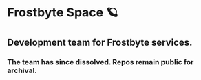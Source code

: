 # Frostbyte Space 🪐
## Development team for Frostbyte services. 
### The team has since dissolved. Repos remain public for archival.

